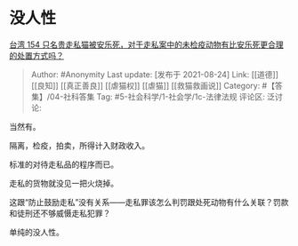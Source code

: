 # 没人性
[台湾 154 只名贵走私猫被安乐死，对于走私案中的未检疫动物有比安乐死更合理的处置方式吗？](https://www.zhihu.com/question/482057788/answer/2081045839)

> Author: #Anonymity
> Last update: [发布于 2021-08-24]
> Link: [[道德]] [[良知]] [[真正善良]] [[虐猫权]] [[虐猫]] [[救猫救画说]]
> Category: #【答集】/04-社科答集
> Tag: #5-社会科学/1-社会学/1c-法律法规
> 评论区:
> 泛讨论:

当然有。

隔离，检疫，拍卖，所得计入财政收入。

标准的对待走私品的程序而已。

走私的货物就没见一把火烧掉。

这跟“防止鼓励走私”没有关系——走私罪该怎么判罚跟处死动物有什么关联？罚款和徒刑还不够威慑走私犯罪？

单纯的没人性。
